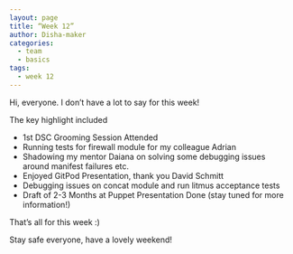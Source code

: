 ```yaml
---
layout: page
title: “Week 12”
author: Disha-maker
categories:
  - team
  - basics
tags:
  - week 12
---
```

Hi, everyone. I don’t have a lot to say for this week!

The key highlight included
- 1st DSC Grooming Session Attended
- Running tests for firewall module for my colleague Adrian
- Shadowing my mentor Daiana on solving some debugging issues around manifest failures etc.
- Enjoyed GitPod Presentation, thank you David Schmitt
- Debugging issues on concat module and run litmus acceptance tests
- Draft of 2-3 Months at Puppet Presentation Done (stay tuned for more information!)

That’s all for this week :)

Stay safe everyone, have a lovely weekend!